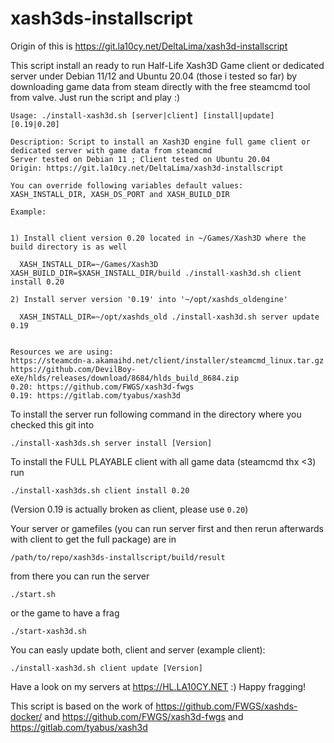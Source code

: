 # xash3ds-installscript

Origin of this is https://git.la10cy.net/DeltaLima/xash3d-installscript

This script install an ready to run Half-Life Xash3D Game client or dedicated server under Debian 11/12 and Ubuntu 20.04 (those i tested so far) by downloading game data from steam directly with the free steamcmd tool from valve.
Just run the script and play :) 

```
Usage: ./install-xash3d.sh [server|client] [install|update] [0.19|0.20]

Description: Script to install an Xash3D engine full game client or dedicated server with game data from steamcmd
Server tested on Debian 11 ; Client tested on Ubuntu 20.04
Origin: https://git.la10cy.net/DeltaLima/xash3d-installscript

You can override following variables default values:
XASH_INSTALL_DIR, XASH_DS_PORT and XASH_BUILD_DIR

Example:


1) Install client version 0.20 located in ~/Games/Xash3D where the build directory is as well
  
  XASH_INSTALL_DIR=~/Games/Xash3D XASH_BUILD_DIR=$XASH_INSTALL_DIR/build ./install-xash3d.sh client install 0.20
  
2) Install server version '0.19' into '~/opt/xashds_oldengine'

  XASH_INSTALL_DIR=~/opt/xashds_old ./install-xash3d.sh server update 0.19


Resources we are using:
https://steamcdn-a.akamaihd.net/client/installer/steamcmd_linux.tar.gz
https://github.com/DevilBoy-eXe/hlds/releases/download/8684/hlds_build_8684.zip
0.20: https://github.com/FWGS/xash3d-fwgs
0.19: https://gitlab.com/tyabus/xash3d
```

To install the server run following command in the directory where you checked this git into
```
./install-xash3ds.sh server install [Version]
```

To install the FULL PLAYABLE client with all game data (steamcmd thx <3) run 

```
./install-xash3ds.sh client install 0.20 
```
(Version 0.19 is actually broken as client, please use `0.20`)

Your server or gamefiles (you can run server first and then rerun afterwards with client to get the full package) are in
```
/path/to/repo/xash3ds-installscript/build/result
```

from there you can run the server 
```
./start.sh
```

or the game to have a frag
```
./start-xash3d.sh
```

You can easly update both, client and server (example client):
```
./install-xash3d.sh client update [Version]
```

Have a look on my servers at https://HL.LA10CY.NET :) Happy fragging!

This script is based on the work of https://github.com/FWGS/xashds-docker/ and https://github.com/FWGS/xash3d-fwgs and https://gitlab.com/tyabus/xash3d
